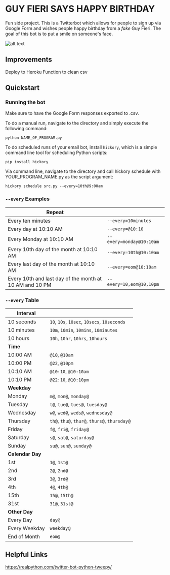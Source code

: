 # GUY FIERI SAYS HAPPY BIRTHDAY
Fun side project. This is a Twitterbot which allows for people to sign up via Google Form and wishes people happy birthday from a *fake* Guy Fieri. The goal of this bot is to put a smile on someone's face. 

![alt text](https://media2.fdncms.com/clevescene/imager/u/original/33361684/wkbvjbjywtwoqyo_800x450_nopad.5ef0d95835b98.jpg)


## Improvements
Deploy to Heroku
Function to clean csv

## Quickstart
### Running the bot

Make sure to have the Google Form responses exported to .csv.

To do a manual run, navigate to the directory and simply execute the following command:
```
python NAME_OF_PROGRAM.py
```
To do scheduled runs of your email bot, install `hickory`, which is a simple command line tool for scheduling Python scripts:
```
pip install hickory
```

Via command line, navigate to the directory and call hickory schedule with YOUR_PROGRAM_NAME.py as the script argument:
```
hickory schedule src.py --every=10th@9:00am
```
### `--every` Examples

| Repeat                                                  |                          |
| ------------------------------------------------------- | ------------------------ |
| Every ten minutes                                       | `--every=10minutes`      |
| Every day at 10:10 AM                                   | `--every=@10:10`         |
| Every Monday at 10:10 AM                                | `--every=monday@10:10am` |
| Every 10th day of the month at 10:10 AM                 | `--every=10th@10:10am`   |
| Every last day of the month at 10:10 AM                 | `--every=eom@10:10am`    |
| Every 10th and last day of the month at 10 AM and 10 PM | `--every=10,eom@10,10pm` |



### `--every` Table

| Interval         |                                               |
| ---------------- | --------------------------------------------- |
| 10 seconds       | `10`, `10s`, `10sec`, `10secs`, `10seconds`   |
| 10 minutes       | `10m`, `10min`, `10mins`, `10minutes`         |
| 10 hours         | `10h`, `10hr`, `10hrs`, `10hours`             |
| **Time**         |                                               |
| 10:00 AM         | `@10`, `@10am`                                |
| 10:00 PM         | `@22`, `@10pm`                                |
| 10:10 AM         | `@10:10`, `@10:10am`                          |
| 10:10 PM         | `@22:10`, `@10:10pm`                          |
| **Weekday**      |                                               |
| Monday           | `m@`, `mon@`, `monday@`                       |
| Tuesday          | `t@`, `tue@`, `tues@`, `tuesday@`             |
| Wednesday        | `w@`, `wed@`, `weds@`, `wednesday@`           |
| Thursday         | `th@`, `thu@`, `thur@`, `thurs@`, `thursday@` |
| Friday           | `f@`, `fri@`, `friday@`                       |
| Saturday         | `s@`, `sat@`, `saturday@`                     |
| Sunday           | `su@`, `sun@`, `sunday@`                      |
| **Calendar Day** |                                               |
| 1st              | `1@`, `1st@`                                  |
| 2nd              | `2@`, `2nd@`                                  |
| 3rd              | `3@`, `3rd@`                                  |
| 4th              | `4@`, `4th@`                                  |
| 15th             | `15@`, `15th@`                                |
| 31st             | `31@`, `31st@`                                |
| **Other Day**    |                                               |
| Every Day        | `day@`                                        |
| Every Weekday    | `weekday@`                                    |
| End of Month     | `eom@`                                        |

## Helpful Links
https://realpython.com/twitter-bot-python-tweepy/
